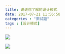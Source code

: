 ```yaml
---
title: 说说你了解的设计模式
date: 2017-07-21 11:56:50
categories : "面试题"
tags : [设计模式]
---
```


![](http://osluooofp.bkt.clouddn.com/17-7-21/30806354.jpg)

![](http://osluooofp.bkt.clouddn.com/17-7-21/4044119.jpg)

